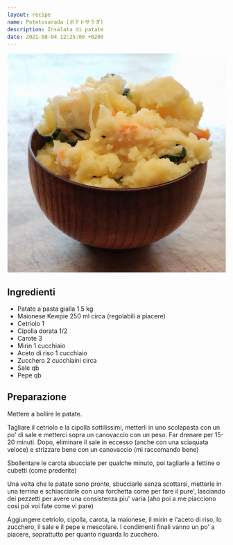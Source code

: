 ```yaml
---
layout: recipe
name: Potetosarada (ポテトサラダ)
description: Insalata di patate
date: 2021-08-04 12:25:00 +0200
---
```


![Potetosarada](/assets/images/potetosarada.jpg)

## Ingredienti

- Patate a pasta gialla 1.5 kg
- Maionese Kewpie 250 ml circa (regolabili a piacere)
- Cetriolo 1
- Cipolla dorata 1/2
- Carote 3
- Mirin 1 cucchiaio
- Aceto di riso 1 cucchiaio
- Zucchero 2 cucchiaini circa
- Sale qb
- Pepe qb

## Preparazione

Mettere a bollire le patate.

Tagliare il cetriolo e la cipolla sottilissimi, metterli in uno scolapasta con un po' di sale e metterci sopra un canovaccio con un peso. Far drenare per 15-20 minuti. Dopo, eliminare il sale in eccesso (anche con una sciaquata veloce) e strizzare bene con un canovaccio (mi raccomando bene)

Sbollentare le carota sbucciate per qualche minuto, poi tagliarle a fettine o cubetti (come prederite)

Una volta che le patate sono pronte, sbucciarle senza scottarsi, metterle in una terrina e schiacciarle con una forchetta come per fare il pure', lasciando dei pezzetti per avere una consistenza piu' varia (aho poi a me piacciono cosi poi voi fate come vi pare)

Aggiungere cetriolo, cipolla, carota, la maionese, il mirin e l'aceto di riso, lo zucchero, il sale e il pepe e mescolare. I condimenti finali vanno un po' a piacere, soprattutto per quanto riguarda lo zucchero.


